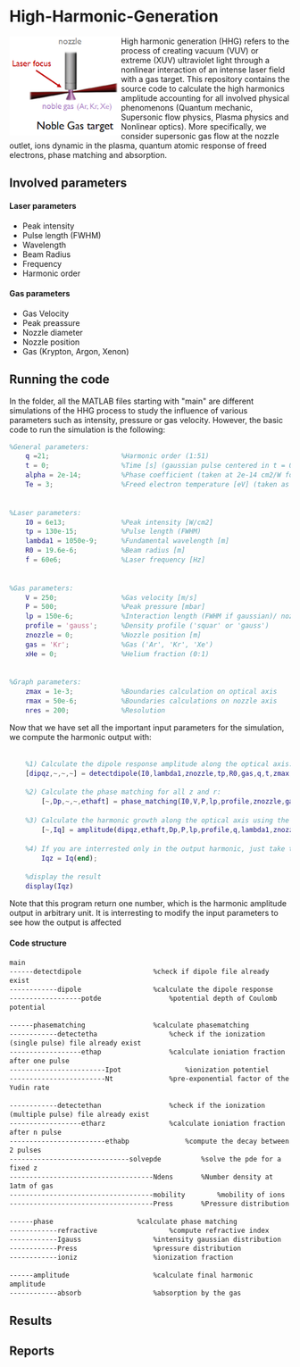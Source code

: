 # High-Harmonic-Generation
<img align="left" src="https://raw.githubusercontent.com/Aurelien-Pelissier/High-Harmonic-Generation/master/report/HHG.png" width=200>
High harmonic generation (HHG) refers to the process of creating vacuum (VUV) or extreme (XUV) ultraviolet light through a nonlinear interaction of an intense laser field with a gas target. This repository contains the source code to calculate the high harmonics amplitude accounting for all involved physical phenomenons (Quantum mechanic, Supersonic flow physics, Plasma physics and Nonlinear optics). More specifically, we consider supersonic gas flow at the nozzle outlet, ions dynamic in the plasma, quantum atomic response of freed electrons, phase matching and absorption.




## Involved parameters

#### Laser parameters

- Peak intensity
- Pulse length (FWHM)
- Wavelength
- Beam Radius
- Frequency
- Harmonic order

#### Gas parameters
- Gas Velocity
- Peak preassure
- Nozzle diameter
- Nozzle position
- Gas (Krypton, Argon, Xenon)





## Running the code

In the folder, all the MATLAB files starting with "main" are different simulations of the HHG process to study the influence of various parameters such as intensity, pressure or gas velocity. However, the basic code to run the simulation is the following:


```matlab
%General parameters:
	q =21;                  %Harmonic order (1:51)
	t = 0;                  %Time [s] (gaussian pulse centered in t = 0)
	alpha = 2e-14;			%Phase coefficient (taken at 2e-14 cm2/W for the whole study)
	Te = 3;	            	%Freed electron temperature [eV] (taken as 3eV for the whole study)


%Laser parameters:
	I0 = 6e13;              %Peak intensity [W/cm2]
	tp = 130e-15;			%Pulse length (FWHM)
	lambda1 = 1050e-9;		%Fundamental wavelength [m]
	R0 = 19.6e-6;			%Beam radius [m]
	f = 60e6; 	           	%Laser frequency [Hz]


%Gas parameters:
	V = 250;          		%Gas velocity [m/s]
	P = 500;                %Peak pressure [mbar]
	lp = 150e-6; 			%Interaction length (FWHM if gaussian)/ nozzle diameter [m]
	profile = 'gauss'; 	  	%Density profile ('squar' or 'gauss')
	znozzle = 0;	       	%Nozzle position [m]
	gas = 'Kr';     		%Gas ('Ar', 'Kr', 'Xe')
	xHe = 0;                %Helium fraction (0:1)


%Graph parameters:
	zmax = 1e-3; 		   	%Boundaries calculation on optical axis
	rmax = 50e-6;		   	%Boundaries calculations on nozzle axis
	nres = 200; 	  	   	%Resolution
```

Now that we have set all the important input parameters for the simulation, we compute the harmonic output with:

```matlab

	%1) Calculate the dipole response amplitude along the optical axis:
	[dipqz,~,~,~] = detectdipole(I0,lambda1,znozzle,tp,R0,gas,q,t,zmax,nres,figure(1));close(1);
	
	%2) Calculate the phase matching for all z and r:
        [~,Dp,~,~,ethaft] = phase_matching(I0,V,P,lp,profile,znozzle,gas,q,f,R0,lambda1,tp,Te,alpha,zmax,rmax,nres,t,xHe);
	
	%3) Calculate the harmonic growth along the optical axis using the dipole response and the phase matching calculated before:
        [~,Iq] = amplitude(dipqz,ethaft,Dp,P,lp,profile,q,lambda1,znozzle,zmax,nres,gas);
		
	%4) If you are interrested only in the output harmonic, just take the end of the array:
        Iqz = Iq(end);
	
	%display the result
	display(Iqz)
```
Note that this program return one number, which is the harmonic amplitude output in arbitrary unit. It is interresting to modify the input parameters to see how the output is affected


#### Code structure

	main
	------detectdipole					%check if dipole file already exist
	------------dipole					%calculate the dipole response
	------------------potde					%potential depth of Coulomb potential

	------phasematching					%calculate phasematching
	------------detectetha  				%check if the ionization (single pulse) file already exist
	------------------ethap 				%calculate ioniation fraction after one pulse
	------------------------Ipot				%ionization potentiel
	------------------------Nt				%pre-exponential factor of the Yudin rate

	------------detectethan  				%check if the ionization (multiple pulse) file already exist
	------------------etharz 				%calculate ioniation fraction after n pulse
	------------------------ethabp 				%compute the decay between 2 pulses
	------------------------------solvepde 			%solve the pde for a fixed z
	------------------------------------Ndens		%Number density at 1atm of gas
	------------------------------------mobility		%mobility of ions
	------------------------------------Press		%Pressure distribution

	------phase						%calculate phase matching
	------------refractive					%compute refractive index
	------------Igauss					%intensity gaussian distribution
	------------Press					%pressure distribution
	------------ioniz					%ionization fraction

	------amplitude						%calculate final harmonic amplitude
	------------absorb					%absorption by the gas













## Results




## Reports
